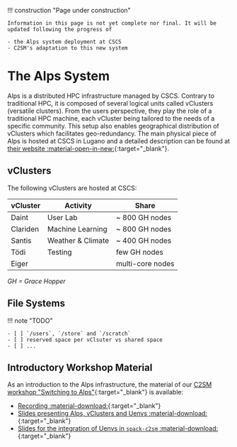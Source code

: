 !!! construction "Page under construction"

    Information in this page is not yet complete nor final. It will be updated following the progress of

    - the Alps system deployment at CSCS
    - C2SM's adaptation to this new system

# The Alps System

Alps is a distributed HPC infrastructure managed by CSCS. Contrary to traditional HPC, it is composed of several logical units called vClusters (versatile clusters). From the users perspective, they play the role of a traditional HPC machine, each vCluster being tailored to the needs of a specific community. This setup also enables geographical distribution of vClusters which facilitates geo-redundancy. The main physical piece of Alps is hosted at CSCS in Lugano and a detailed description can be found at [their website :material-open-in-new:](https://www.cscs.ch/computers/alps){:target="_blank"}.

## vClusters

The following vClusters are hosted at CSCS:

| vCluster | Activity          | Share            |
|----------|-------------------|------------------|
| Daint    | User Lab          | ~ 800 GH nodes   |
| Clariden | Machine Learning  | ~ 800 GH nodes   |
| Santis   | Weather & Climate | ~ 400 GH nodes   |
| Tödi     | Testing           | few GH nodes     |
| Eiger    |                   | multi-core nodes |

*GH = Grace Hopper*

## File Systems

!!! note "TODO"

    - [ ] `/users`, `/store` and `/scratch`
    - [ ] reserved space per vClsuter vs shared space
    - [ ] ...

## Introductory Workshop Material

As an introduction to the Alps infrastructure, the material of our [C2SM workshop "Switching to Alps"](../blog/posts/2024-07-02_switching_to_Alps.md){:target="_blank"} is available:

- [Recording :material-download:](https://polybox.ethz.ch/index.php/s/oSxyJgTjyvJKX8B){:target="_blank"}<br>
- [Slides presenting Alps, vClusters and Uenvs :material-download:](https://polybox.ethz.ch/index.php/s/jvtIYkBvHUSGZYD){:target="_blank"}<br>
- [Slides for the integration of Uenvs in `spack-c2sm` :material-download:](https://polybox.ethz.ch/index.php/s/SWbYrOVRIprke60){:target="_blank"} 
